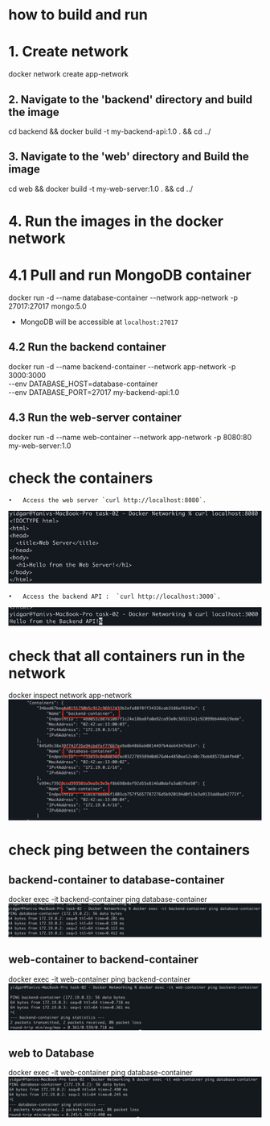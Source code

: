 # how to build and run 

# 1. Create network
docker network create app-network

## 2. Navigate to the 'backend' directory and build the image 
cd backend && docker build -t my-backend-api:1.0 . && cd ../

## 3. Navigate to the 'web' directory and Build the image
cd web && docker build -t my-web-server:1.0 . && cd ../

# 4. Run the images in the docker network 
# 4.1 Pull and run MongoDB container
docker run -d --name database-container --network app-network -p 27017:27017 mongo:5.0

- MongoDB will be accessible at `localhost:27017`

## 4.2 Run the backend container  
docker run -d --name backend-container --network app-network -p 3000:3000 \
  --env DATABASE_HOST=database-container \
  --env DATABASE_PORT=27017 my-backend-api:1.0

## 4.3 Run the web-server container
docker run -d --name web-container --network app-network -p 8080:80 my-web-server:1.0

# check the containers 
	•	Access the web server `curl http://localhost:8080`.
![img.png](img.png)

	•	Access the backend API :  `curl http://localhost:3000`.
![img_1.png](img_1.png)

# check that all containers run in the network 
docker inspect network app-network
![img_4.png](img_4.png)

# check ping between the containers
## backend-container to database-container
docker exec -it backend-container ping database-container
![img_2.png](img_2.png)

## web-container to backend-container
docker exec -it web-container ping backend-container
![img_3.png](img_3.png)

## web to Database 
docker exec -it web-container ping database-container
![img_5.png](img_5.png)